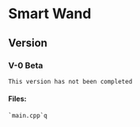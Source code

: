 # Smart Wand

## Version

### V-0 Beta
    This version has not been completed 

#### Files:
    `main.cpp`q